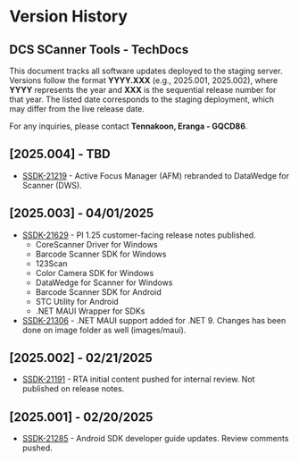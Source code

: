 # Version History
## DCS SCanner Tools - TechDocs

This document tracks all software updates deployed to the staging server. Versions follow the format **YYYY.XXX** (e.g., 2025.001, 2025.002), where **YYYY** represents the year and **XXX** is the sequential release number for that year. The listed date corresponds to the staging deployment, which may differ from the live release date.  

For any inquiries, please contact **Tennakoon, Eranga - GQCD86**. 

## [2025.004] - TBD
- [SSDK-21219](https://jira.zebra.com/browse/SSDK-21219) - Active Focus Manager (AFM) rebranded to DataWedge for Scanner (DWS).

## [2025.003] - 04/01/2025
- [SSDK-21629](https://jira.zebra.com/browse/SSDK-21629) - PI 1.25 customer-facing release notes published.
    - CoreScanner Driver for Windows
    - Barcode Scanner SDK for Windows
    - 123Scan
    - Color Camera SDK for Windows
    - DataWedge for Scanner for Windows
    - Barcode Scanner SDK for Android
    - STC Utility for Android
    - .NET MAUI Wrapper for SDKs
- [SSDK-21306](https://jira.zebra.com/browse/SSDK-21306) - .NET MAUI support added for .NET 9. Changes has been done on image folder as well (images/maui).

## [2025.002] - 02/21/2025
- [SSDK-21191](https://jira.zebra.com/browse/SSDK-21191) - RTA initial content pushed for internal review. Not published on release notes.

## [2025.001] - 02/20/2025
- [SSDK-21285](https://jira.zebra.com/browse/SSDK-21285) - Android SDK developer guide updates. Review comments pushed.